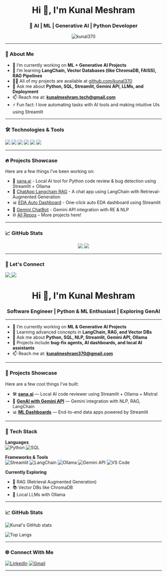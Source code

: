 <h1 align="center">Hi 👋, I'm Kunal Meshram</h1>
<h3 align="center">🚀 AI | ML | Generative AI | Python Developer</h3>

<p align="center">
  <img src="https://komarev.com/ghpvc/?username=kunal370&label=Profile%20views&color=0e75b6&style=flat" alt="kunal370" />
</p>

---

### 🧠 About Me

- 🔭 I’m currently working on **ML + Generative AI Projects**  
- 🌱 I’m learning **LangChain, Vector Databases (like ChromaDB, FAISS), RAG Pipelines**  
- 👨‍💻 All of my projects are available at [github.com/kunal370](https://github.com/kunal370)  
- 💬 Ask me about **Python, SQL, Streamlit, Gemini API, LLMs, and Deployment**  
- 📫 Reach me at: **kunalmeshram.tech@gmail.com**  
- ⚡ Fun fact: I love automating tasks with AI tools and making intuitive UIs using Streamlit  

---

### 🛠️ Technologies & Tools

<p align="left">
  <img src="https://img.shields.io/badge/Python-3776AB?style=for-the-badge&logo=python&logoColor=white"/>
  <img src="https://img.shields.io/badge/SQL-4479A1?style=for-the-badge&logo=postgresql&logoColor=white"/>
  <img src="https://img.shields.io/badge/Streamlit-FF4B4B?style=for-the-badge&logo=streamlit&logoColor=white"/>
  <img src="https://img.shields.io/badge/GitHub-100000?style=for-the-badge&logo=github&logoColor=white"/>
  <img src="https://img.shields.io/badge/Generative%20AI-6E6E6E?style=for-the-badge"/>
  <img src="https://img.shields.io/badge/Gemini%20API-blue?style=for-the-badge"/>
</p>

---

### 🔥 Projects Showcase

Here are a few things I’ve been working on:

- 🧠 [sana.ai](https://github.com/kunal370/sana.ai) - Local AI tool for Python code review & bug detection using Streamlit + Ollama
- 💬 [ChatApp Langchain RAG](https://github.com/kunal370/langchain-rag) - A chat app using LangChain with Retrieval-Augmented Generation
- 📊 [EDA Auto Dashboard](https://github.com/kunal370/AutoEDA) - One-click auto EDA dashboard using Streamlit
- 🤖 [Gemini ChatBot](https://github.com/kunal370/gemini-chatbot) - Gemini API integration with RE & NLP
- 🌐 [All Repos](https://github.com/kunal370?tab=repositories) – More projects here!

---

### 📈 GitHub Stats

<p align="center">
  <img src="https://github-readme-stats.vercel.app/api?username=kunal370&show_icons=true&theme=tokyonight" />
  <img src="https://github-readme-stats.vercel.app/api/top-langs/?username=kunal370&layout=compact&theme=tokyonight" />
</p>

---

### 🤝 Let's Connect

<p align="left">
  <a href="https://www.linkedin.com/in/kunal370" target="_blank">
    <img src="https://img.shields.io/badge/LinkedIn-blue?style=for-the-badge&logo=linkedin&logoColor=white" />
  </a>
  <a href="mailto:kunalmeshram.tech@gmail.com" target="_blank">
    <img src="https://img.shields.io/badge/Gmail-D14836?style=for-the-badge&logo=gmail&logoColor=white"/>
  </a>
</p>


<h1 align="center">Hi 👋, I'm Kunal Meshram</h1>
<h3 align="center">Software Engineer | Python & ML Enthusiast | Exploring GenAI</h3>

---

- 🔭 I’m currently working on **ML & Generative AI Projects**
- 🌱 Learning advanced concepts in **LangChain, RAG, and Vector DBs**
- 💬 Ask me about **Python, SQL, NLP, Streamlit, Gemini API, Ollama**
- 🚀 Projects include **bug-fix agents, AI dashboards, and local AI assistants**
- 📫 Reach me at: **kunalmeshram370@gmail.com**

---

### 🚀 Projects Showcase
Here are a few cool things I’ve built:

- 🛠️ [**sana.ai**](https://github.com/kunal370/sana.ai) — Local AI code reviewer using Streamlit + Ollama + Mistral
- 🧠 [**GenAI with Gemini API**](https://github.com/kunal370/gemini-api) — Gemini integration with NLP, RAG, LangChain
- 📊 [**ML Dashboards**](https://github.com/kunal370/whitecode2.0) — End-to-end data apps powered by Streamlit

---

### 🧰 Tech Stack
**Languages**  
![Python](https://img.shields.io/badge/-Python-333333?style=flat&logo=python) 
![SQL](https://img.shields.io/badge/-SQL-333333?style=flat&logo=postgresql)

**Frameworks & Tools**  
![Streamlit](https://img.shields.io/badge/-Streamlit-333333?style=flat&logo=streamlit)
![LangChain](https://img.shields.io/badge/-LangChain-333333?style=flat)
![Ollama](https://img.shields.io/badge/-Ollama-333333?style=flat)
![Gemini API](https://img.shields.io/badge/-GeminiAPI-333333?style=flat)
![VS Code](https://img.shields.io/badge/-VSCode-333333?style=flat&logo=visual-studio-code)

**Currently Exploring**  
- 🧠 RAG (Retrieval Augmented Generation)  
- 📚 Vector DBs like ChromaDB  
- 🤖 Local LLMs with Ollama  

---

### 📈 GitHub Stats

![Kunal's GitHub stats](https://github-readme-stats.vercel.app/api?username=kunal370&show_icons=true&theme=radical)

![Top Langs](https://github-readme-stats.vercel.app/api/top-langs/?username=kunal370&layout=compact&theme=radical)

---

### 🌐 Connect With Me

[![LinkedIn](https://img.shields.io/badge/-LinkedIn-0077B5?style=flat&logo=linkedin&logoColor=white)](https://www.linkedin.com/in/kunalmeshram/)
[![Gmail](https://img.shields.io/badge/-Email-D14836?style=flat&logo=gmail&logoColor=white)](mailto:kunalmeshram370@gmail.com)

---

